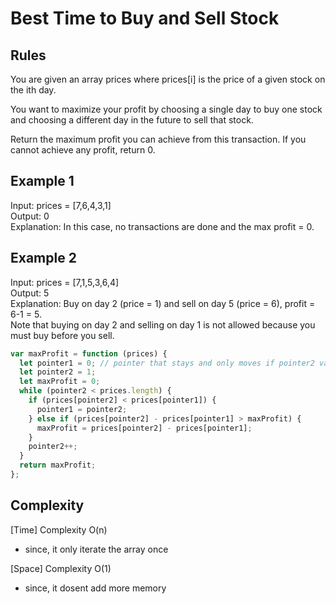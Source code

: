 # Best Time to Buy and Sell Stock

## Rules

You are given an array prices where prices[i] is the price of a given stock on the ith day.

You want to maximize your profit by choosing a single day to buy one stock and choosing a different day in the future to sell that stock.

Return the maximum profit you can achieve from this transaction. If you cannot achieve any profit, return 0.

## Example 1

Input: prices = [7,6,4,3,1]<br>
Output: 0<br>
Explanation: In this case, no transactions are done and the max profit = 0.<br>

## Example 2

Input: prices = [7,1,5,3,6,4]<br>
Output: 5<br>
Explanation: Buy on day 2 (price = 1) and sell on day 5 (price = 6), profit = 6-1 = 5.<br>
Note that buying on day 2 and selling on day 1 is not allowed because you must buy before you sell.<br>

```javascript
var maxProfit = function (prices) {
  let pointer1 = 0; // pointer that stays and only moves if pointer2 values smaller than pointer1 values
  let pointer2 = 1;
  let maxProfit = 0;
  while (pointer2 < prices.length) {
    if (prices[pointer2] < prices[pointer1]) {
      pointer1 = pointer2;
    } else if (prices[pointer2] - prices[pointer1] > maxProfit) {
      maxProfit = prices[pointer2] - prices[pointer1];
    }
    pointer2++;
  }
  return maxProfit;
};
```

## Complexity

[Time] Complexity O(n)

- since, it only iterate the array once

[Space] Complexity O(1)

- since, it dosent add more memory

